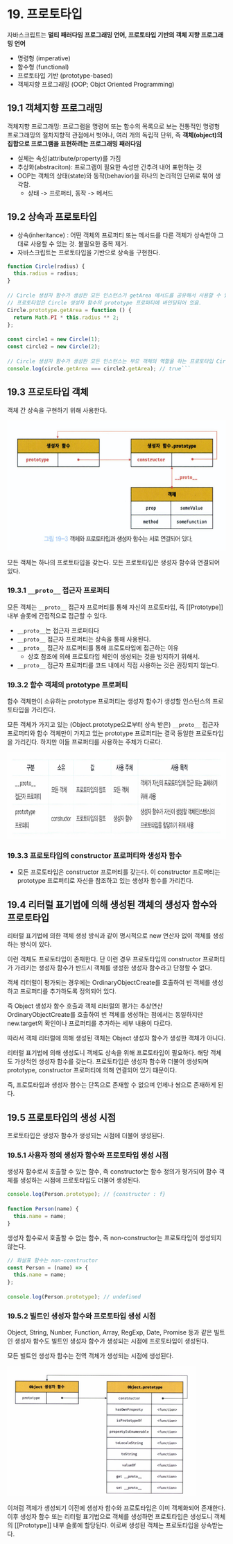 # 19. 프로토타입

자바스크립트는 **멀티 패러다임 프로그래밍 언어, 프로토타입 기반의 객체 지향 프로그래밍 언어**

- 명령형 (imperative)
- 함수형 (functional)
- 프로토타입 기반 (prototype-based)
- 객체지향 프로그래밍 (OOP; Objct Oriented Programming)

## 19.1 객체지향 프로그래밍

객체지향 프로그래밍: 프로그램을 명령어 또는 함수의 목록으로 보는 전통적인 명령형 프로그래밍의 절차지향적 관점에서 벗어나, 여러 개의 독립적 단위, 즉 **객체(object)의 집합으로 프로그램을 표현하려는 프로그래밍 패러다임**

- 실체는 속성(attribute/property)를 가짐
- 추상화(abstraciton): 프로그램이 필요한 속성만 간추려 내어 표현하는 것
- OOP는 객체의 상태(state)와 동작(behavior)을 하나의 논리적인 단위로 묶어 생각함.
  - 상태 -> 프로퍼티, 동작 -> 메서드

## 19.2 상속과 프로토타입

- 상속(inheritance) : 어떤 객체의 프로퍼티 또는 메서드를 다른 객체가 상속받아 그대로 사용할 수 있는 것. 불필요한 중복 제거.
- 자바스크립트는 프로토타입을 기반으로 상속을 구현한다.

````javascript
function Circle(radius) {
  this.radius = radius;
}

// Circle 생성자 함수가 생성한 모든 인스턴스가 getArea 메서드를 공유해서 사용할 수 있도록 프로토타입에 추가함.
// 프로토타입은 Circle 생성자 함수의 prototype 프로퍼티에 바인딩되어 있음.
Circle.prototype.getArea = function () {
  return Math.PI * this.radius ** 2;
};

const circle1 = new Circle(1);
const circle2 = new Circle(2);

// Circle 생성자 함수가 생성한 모든 인스턴스는 부모 객체의 역할을 하는 프로토타입 Circle.prototype으로부터 getArea 메서드를 상속받음. 인스턴스들은 하나의 getArea 메서드를 공유함.
console.log(circle.getArea === circle2.getArea); // true```
````

## 19.3 프로토타입 객체

객체 간 상속을 구현하기 위해 사용한다.

<img src="./img/프로토타입-생성자함수-연결.png" height="300">

모든 객체는 하나의 프로토타입을 갖는다. 모든 프로토타입은 생성자 함수와 연결되어 있다.

### 19.3.1 `__proto__` 접근자 프로퍼티

모든 객체는 `__proto__` 접근자 프로퍼티를 통해 자신의 프로토타입, 즉 [[Prototype]] 내부 슬롯에 간접적으로 접근할 수 있다.

- `__proto__`는 접근자 프로퍼티다
- `__proto__` 접근자 프로퍼티는 상속을 통해 사용된다.
- `__proto__` 접근자 프로퍼티를 통해 프로토타입에 접근하는 이유
  - 상호 참조에 의해 프로토타입 체인이 생성되는 것을 방지하기 위해서.
- `__proto__` 접근자 프로퍼티를 코드 내에서 직접 사용하는 것은 권장되지 않는다.

### 19.3.2 함수 객체의 prototype 프로퍼티

함수 객체만이 소유하는 prototype 프로퍼티는 생성자 함수가 생성할 인스턴스의 프로토타입을 가리킨다.

모든 객체가 가지고 있는 (Object.prototype으로부터 상속 받은) `__proto__` 접근자 프로퍼티와 함수 객체만이 가지고 있는 prototype 프로퍼티는 결국 동일한 프로토타입을 가리킨다.
하지만 이들 프로퍼티를 사용하는 주체가 다르다.

<img src="./img/접근자프로퍼티와-prototype프로퍼티-비교.png" height="200">

### 19.3.3 프로토타입의 constructor 프로퍼티와 생성자 함수

- 모든 프로토타입은 constructor 프로퍼티를 갖는다. 이 constructor 프로퍼티는 prototype 프로퍼티로 자신을 참조하고 있는 생성자 함수를 가리킨다.

## 19.4 리터럴 표기법에 의해 생성된 객체의 생성자 함수와 프로토타입

리터럴 표기법에 의한 객체 생성 방식과 같이 명시적으로 new 연산자 없이 객체를 생성하는 방식이 있다.

이런 객체도 프로토타입이 존재한다. 단 이런 경우 프로토타입의 constructor 프로퍼티가 가리키는 생성자 함수가 반드시 객체를 생성한 생성자 함수라고 단정할 수 없다.

객체 리터럴이 평가되는 경우에는 OrdinaryObjectCreate를 호출하여 빈 객체를 생성하고 프로퍼티를 추가하도록 정의되어 있다.

즉 Object 생성자 함수 호출과 객체 리터럴의 평가는 추상연산 OrdinaryObjectCreate를 호출하여 빈 객체를 생성하는 점에서는 동일하지만 new.target의 확인이나 프로퍼티를 추가하는 세부 내용이 다르다.

따라서 객체 리터럴에 의해 생성된 객체는 Object 생성자 함수가 생성한 객체가 아니다.

리터럴 표기법에 의해 생성도니 객체도 상속을 위해 프로토타입이 필요하다. 해당 객체도 가상적인 생성자 함수를 갖는다. 프로토타입은 생성자 함수와 더불어 생성되며 prototype, constructor 프로퍼티에 의해 연결되어 있기 떄문이다.

즉, 프로토타입과 생성자 함수는 단독으로 존재할 수 없으며 언제나 쌍으로 존재하게 된다.

## 19.5 프로토타입의 생성 시점

프로토타입은 생성자 함수가 생성되는 시점에 더불어 생성된다.

### 19.5.1 사용자 정의 생성자 함수와 프로토타입 생성 시점

생성자 함수로서 호출할 수 있는 함수, 즉 constructor는 함수 정의가 평가되어 함수 객체를 생성하는 시점에 프로토타입도 더불어 생성된다.

```javascript
console.log(Person.prototype); // {constructor : f}

function Person(name) {
  this.name = name;
}
```

생성자 함수로서 호출할 수 없는 함수, 즉 non-constructor는 프로토타입이 생성되지 않는다.

```javascript
// 화살표 함수는 non-constructor
const Person = (name) => {
  this.name = name;
};

console.log(Person.prototype); // undefined
```

### 19.5.2 빌트인 생성자 함수와 프로토타입 생성 시점

Object, String, Nunber, Function, Array, RegExp, Date, Promise 등과 같은 빌트인 생성자 함수도 빌트인 생성자 함수가 생성되는 시점에 프로토타입이 생성된다.

모든 빌트인 생성자 함수는 전역 객체가 생성되는 시점에 생성된다.

<img src="./img/Object생성자함수와-프로토타입.png" height="300">

이처럼 객체가 생성되기 이전에 생성자 함수와 프로토타입은 이미 객체화되어 존재한다.
이후 생성자 함수 또는 리터럴 표기법으로 객체를 생성하면 프로토타입은 생성도니 객체의 [[Prototype]] 내부 슬롯에 할당된다.
이로써 생성된 객체는 프로토타입을 상속받는다.
